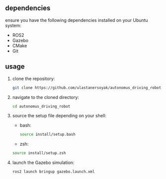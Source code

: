 ## dependencies

ensure you have the following dependencies installed on your Ubuntu system:

- ROS2
- Gazebo
- CMake
- Git

## usage

1. clone the repository:

   ```bash
   git clone https://github.com/ulastanersoyak/autonomus_driving_robot.git
   ```
2. navigate to the cloned directory:

   ```bash
   cd autonomus_driving_robot
   ```

3. source the setup file depending on your shell:

   - bash:
     ```bash
     source install/setup.bash
     ```

   -  zsh:
     ```bash
     source install/setup.zsh
     ```
4. launch the Gazebo simulation:

   ```bash
   ros2 launch bringup gazebo.launch.xml
   ```
